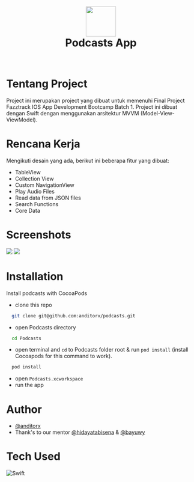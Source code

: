 <div align="center">
      <h1> <img src="https://res.cloudinary.com/dzwztfzvu/image/upload/v1667285026/avatar-1_rpum4l.png" width="80px"><br/>Podcasts App</h1>
     </div>
<p align="center"> <a href="https://anditorx.showwcase.com/" target="_blank"><img alt="" src="https://img.shields.io/badge/Website-EA4C89?style=normal&logo=dribbble&logoColor=white" style="vertical-align:center" /></a> <a href="https://twitter.com/anditorx" target="_blank"><img alt="" src="https://img.shields.io/badge/Twitter-1DA1F2?style=normal&logo=twitter&logoColor=white" style="vertical-align:center" /></a> <a href="https://id.linkedin.com/in/andirustianto}" target="_blank"><img alt="" src="https://img.shields.io/badge/LinkedIn-0077B5?style=normal&logo=linkedin&logoColor=white" style="vertical-align:center" /></a> </p>

# Tentang Project

Project ini merupakan project yang dibuat untuk memenuhi Final Project Fazztrack IOS App Development Bootcamp Batch 1. Project ini dibuat dengan Swift dengan menggunakan arsitektur MVVM (Model-View-ViewModel).

# Rencana Kerja

Mengikuti desain yang ada, berikut ini beberapa fitur yang dibuat:

- TableView
- Collection View
- Custom NavigationView
- Play Audio Files
- Read data from JSON files
- Search Functions
- Core Data

# Screenshots

<img src="https://res.cloudinary.com/dzwztfzvu/image/upload/v1669192771/img_cover_l1z5ir.png">

<img src="https://res.cloudinary.com/dzwztfzvu/image/upload/v1669202000/Screen_Shot_2022-11-23_at_17.34.21_qx70us.png">

# Installation

Install podcasts with CocoaPods

- clone this repo

```bash
  git clone git@github.com:anditorx/podcasts.git
```

- open Podcasts directory

```bash
  cd Podcasts
```

- open terminal and `cd` to Podcasts folder root & run `pod install` (install Cocoapods for this command to work).

```bash
  pod install
```

- open `Podcasts.xcworkspace`
- run the app

# Author

- [@anditorx](https://www.github.com/anditorx)
- Thank's to our mentor [@hidayatabisena](https://github.com/hidayatabisena) & [@bayuwy](https://github.com/bayuwy)

# Tech Used

![Swift](https://img.shields.io/badge/swift-F54A2A?style=for-the-badge&logo=swift&logoColor=white)

<!-- </> with 💛 by readMD (https://readmd.itsvg.in) -->
